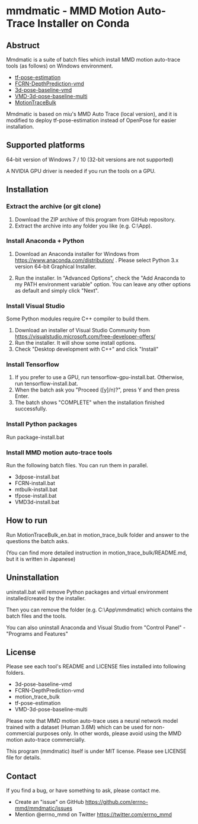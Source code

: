 # mmdmatic - MMD Motion Auto-Trace Installer on Conda

## Abstruct

Mmdmatic is a suite of batch files which install MMD motion auto-trace tools (as follows) on Windows environment.

 - [tf-pose-estimation](https://github.com/errno-mmd/tf-pose-estimation)
 - [FCRN-DepthPrediction-vmd](https://github.com/miu200521358/FCRN-DepthPrediction-vmd)
 - [3d-pose-baseline-vmd](https://github.com/miu200521358/3d-pose-baseline-vmd)
 - [VMD-3d-pose-baseline-multi](https://github.com/miu200521358/VMD-3d-pose-baseline-multi)
 - [MotionTraceBulk](https://github.com/errno-mmd/motion_trace_bulk/tree/mmdmatic)

Mmdmatic is based on miu's MMD Auto Trace (local version), and it is modified to deploy tf-pose-estimation instead of OpenPose for easier installation.

## Supported platforms

64-bit version of Windows 7 / 10 (32-bit versions are not supported)

A NVIDIA GPU driver is needed if you run the tools on a GPU.

## Installation

### Extract the archive (or git clone)

1. Download the ZIP archive of this program from GitHub repository.
2. Extract the archive into any folder you like (e.g. C:\App).

### Install Anaconda + Python

1. Download an Anaconda installer for Windows from https://www.anaconda.com/distribution/ .
Please select Python 3.x version 64-bit Graphical Installer.

2. Run the installer.
In "Advanced Options", check the "Add Anaconda to my PATH environment variable" option.
You can leave any other options as default and simply click "Next".

### Install Visual Studio

Some Python modules require C++ compiler to build them.

1. Download an installer of Visual Studio Community from https://visualstudio.microsoft.com/free-developer-offers/
2. Run the installer. It will show some install options.
3. Check "Desktop development with C++" and click "Install"

### Install Tensorflow

1. If you prefer to use a GPU, run tensorflow-gpu-install.bat.
Otherwise, run tensorflow-install.bat.
2. When the batch ask you "Proceed ([y]/n)?", press Y and then press Enter.
3. The batch shows "COMPLETE" when the installation finished successfully.

### Install Python packages

Run package-install.bat

### Install MMD motion auto-trace tools

Run the following batch files. You can run them in parallel.

- 3dpose-install.bat
- FCRN-install.bat
- mtbulk-install.bat
- tfpose-install.bat
- VMD3d-install.bat

## How to run

Run MotionTraceBulk_en.bat in motion_trace_bulk folder and answer to the questions the batch asks.

(You can find more detailed instruction in motion_trace_bulk/README.md, but it is written in Japanese)


## Uninstallation

uninstall.bat will remove Python packages and virtual environment installed/created by the installer.

Then you can remove the folder (e.g. C:\App\mmdmatic) which contains the batch files and the tools.

You can also uninstall Anaconda and Visual Studio from "Control Panel" - "Programs and Features"

## License

Please see each tool's README and LICENSE files installed into following folders.

- 3d-pose-baseline-vmd
- FCRN-DepthPrediction-vmd
- motion_trace_bulk
- tf-pose-estimation
- VMD-3d-pose-baseline-multi

Please note that MMD motion auto-trace uses a neural network model trained with a dataset (Human 3.6M) which can be used for non-commercial purposes only.
In other words, please avoid using the MMD motion auto-trace commercially.

This program (mmdmatic) itself is under MIT license. Please see LICENSE file for details.

## Contact

If you find a bug, or have something to ask, please contact me.

- Create an "issue" on GitHub
  https://github.com/errno-mmd/mmdmatic/issues
- Mention @errno_mmd on Twitter
  https://twitter.com/errno_mmd
